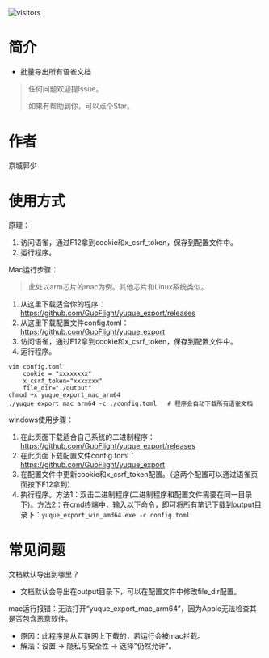 ![visitors](https://visitor-badge.laobi.icu/badge?page_id=GuoFlight.yuque_export)

# 简介

* 批量导出所有语雀文档

> 任何问题欢迎提Issue。 
> 
> 如果有帮助到你，可以点个Star。

# 作者

京城郭少

# 使用方式

原理：

1. 访问语雀，通过F12拿到cookie和x_csrf_token，保存到配置文件中。
2. 运行程序。

Mac运行步骤：

> 此处以arm芯片的mac为例。其他芯片和Linux系统类似。

1. 从这里下载适合你的程序：https://github.com/GuoFlight/yuque_export/releases
2. 从这里下载配置文件config.toml：https://github.com/GuoFlight/yuque_export
3. 访问语雀，通过F12拿到cookie和x_csrf_token，保存到配置文件中。
4. 运行程序。

```shell
vim config.toml
    cookie = "xxxxxxxx"
    x_csrf_token="xxxxxxx"
    file_dir="./output"
chmod +x yuque_export_mac_arm64
./yuque_export_mac_arm64 -c ./config.toml   # 程序会自动下载所有语雀文档
```

windows使用步骤：

1. 在此页面下载适合自己系统的二进制程序：https://github.com/GuoFlight/yuque_export/releases
2. 在此页面下载配置文件config.toml：https://github.com/GuoFlight/yuque_export
3. 在配置文件中更新cookie和x_csrf_token配置。（这两个配置可以通过语雀页面按下F12拿到）
4. 执行程序。方法1：双击二进制程序(二进制程序和配置文件需要在同一目录下)。方法2：在cmd终端中，输入以下命令，即可将所有笔记下载到output目录下：```yuque_export_win_amd64.exe -c config.toml```

# 常见问题

文档默认导出到哪里？

* 文档默认会导出在output目录下，可以在配置文件中修改file_dir配置。

mac运行报错：无法打开“yuque_export_mac_arm64”，因为Apple无法检查其是否包含恶意软件。

* 原因：此程序是从互联网上下载的，若运行会被mac拦截。
* 解法：设置 -> 隐私与安全性 -> 选择"仍然允许"。



